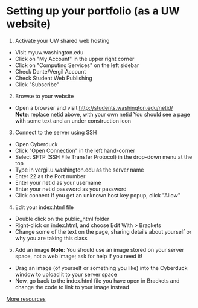 # Setting up your portfolio (as a UW website)
1. Activate your UW shared web hosting
 * Visit myuw.washington.edu
 * Click on "My Account" in the upper right corner
 * Click on "Computing Services" on the left sidebar
 * Check Dante/Vergil Account
 * Check Student Web Publishing
 * Click "Subscribe"

2. Browse to your website
 * Open a browser and visit http://students.washington.edu/netid/  
  __Note__: replace netid above, with your own netid 
  You should see a page with some text and an under construction icon

3. Connect to the server using SSH
 * Open Cyberduck
 * Click "Open Connection" in the left hand-corner
 * Select SFTP (SSH File Transfer Protocol) in the drop-down menu at the top
 * Type in vergil.u.washington.edu as the server name
 * Enter 22 as the Port number
 * Enter your netid as your username
 * Enter your netid password as your password
 * Click connect
  If you get an unknown host key popup, click "Allow"
			
4. Edit your index.html file
 * Double click on the public_html folder
 * Right-click on index.html, and choose Edit With > Brackets
 * Change some of the text on the page, sharing details about yourself or why you are taking this class

5. Add an image
 __Note__:  You should use an image stored on your server space, not a web image; ask for help if you need it!
 * Drag an image (of yourself or something you like) into the Cyberduck window to upload it to your server space
 * Now, go back to the index.html file you have open in Brackets and change the code to link to your image instead


[More resources](https://itconnect.uw.edu/connect/web-publishing/shared-hosting/)